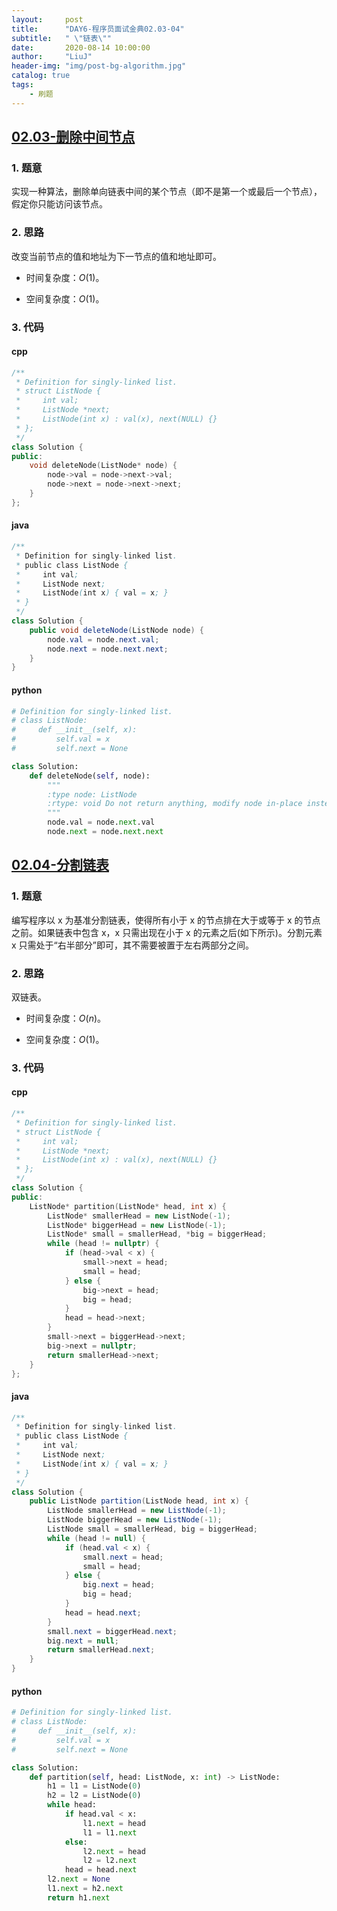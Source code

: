 ```yaml
---
layout:     post
title:      "DAY6-程序员面试金典02.03-04"
subtitle:   " \"链表\""
date:       2020-08-14 10:00:00
author:     "LiuJ"
header-img: "img/post-bg-algorithm.jpg"
catalog: true
tags:
    - 刷题
---
```


## [02.03-删除中间节点](https://leetcode-cn.com/problems/delete-middle-node-lcci/)

### 1. 题意

实现一种算法，删除单向链表中间的某个节点（即不是第一个或最后一个节点），假定你只能访问该节点。

### 2. 思路

改变当前节点的值和地址为下一节点的值和地址即可。

- 时间复杂度：$O(1)$。

- 空间复杂度：$O(1)$。

### 3. 代码

#### cpp

```cpp
/**
 * Definition for singly-linked list.
 * struct ListNode {
 *     int val;
 *     ListNode *next;
 *     ListNode(int x) : val(x), next(NULL) {}
 * };
 */
class Solution {
public:
    void deleteNode(ListNode* node) {
        node->val = node->next->val;
        node->next = node->next->next;
    }
};
```

#### java

```java
/**
 * Definition for singly-linked list.
 * public class ListNode {
 *     int val;
 *     ListNode next;
 *     ListNode(int x) { val = x; }
 * }
 */
class Solution {
    public void deleteNode(ListNode node) {
        node.val = node.next.val;
        node.next = node.next.next;
    }
}
```

#### python

```python
# Definition for singly-linked list.
# class ListNode:
#     def __init__(self, x):
#         self.val = x
#         self.next = None

class Solution:
    def deleteNode(self, node):
        """
        :type node: ListNode
        :rtype: void Do not return anything, modify node in-place instead.
        """
        node.val = node.next.val
        node.next = node.next.next
```

## [02.04-分割链表](https://leetcode-cn.com/problems/partition-list-lcci/)

### 1. 题意

编写程序以 x 为基准分割链表，使得所有小于 x 的节点排在大于或等于 x 的节点之前。如果链表中包含 x，x 只需出现在小于 x 的元素之后(如下所示)。分割元素 x 只需处于“右半部分”即可，其不需要被置于左右两部分之间。

### 2. 思路

双链表。

- 时间复杂度：$O(n)$。

- 空间复杂度：$O(1)$。

### 3. 代码

#### cpp

```cpp
/**
 * Definition for singly-linked list.
 * struct ListNode {
 *     int val;
 *     ListNode *next;
 *     ListNode(int x) : val(x), next(NULL) {}
 * };
 */
class Solution {
public:
    ListNode* partition(ListNode* head, int x) {
        ListNode* smallerHead = new ListNode(-1);
        ListNode* biggerHead = new ListNode(-1);
        ListNode* small = smallerHead, *big = biggerHead;
        while (head != nullptr) {
            if (head->val < x) {
                small->next = head;
                small = head;
            } else {
                big->next = head;
                big = head;
            }
            head = head->next;
        }
        small->next = biggerHead->next;
        big->next = nullptr;
        return smallerHead->next;
    }
};
```

#### java

```java
/**
 * Definition for singly-linked list.
 * public class ListNode {
 *     int val;
 *     ListNode next;
 *     ListNode(int x) { val = x; }
 * }
 */
class Solution {
    public ListNode partition(ListNode head, int x) {
        ListNode smallerHead = new ListNode(-1);
        ListNode biggerHead = new ListNode(-1);
        ListNode small = smallerHead, big = biggerHead;
        while (head != null) {
            if (head.val < x) {
                small.next = head;
                small = head;
            } else {
                big.next = head;
                big = head;
            }
            head = head.next;
        }
        small.next = biggerHead.next;
        big.next = null;
        return smallerHead.next;
    }
}
```

#### python

```python
# Definition for singly-linked list.
# class ListNode:
#     def __init__(self, x):
#         self.val = x
#         self.next = None

class Solution:
    def partition(self, head: ListNode, x: int) -> ListNode:
        h1 = l1 = ListNode(0)
        h2 = l2 = ListNode(0)
        while head:
            if head.val < x:
                l1.next = head
                l1 = l1.next
            else:
                l2.next = head
                l2 = l2.next
            head = head.next
        l2.next = None
        l1.next = h2.next
        return h1.next
```

